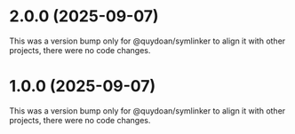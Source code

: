 # 2.0.0 (2025-09-07)

This was a version bump only for @quydoan/symlinker to align it with other projects, there were no code changes.

# 1.0.0 (2025-09-07)

This was a version bump only for @quydoan/symlinker to align it with other projects, there were no code changes.